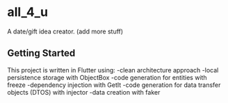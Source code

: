 # all_4_u

A date/gift idea creator.
(add more stuff)

## Getting Started
This project is written in Flutter using:
-clean architecture approach
-local persistence storage with ObjectBox
-code generation for entities with freeze
-dependency injection with GetIt
-code generation for data transfer objects (DTOS) with injector
-data creation with faker
